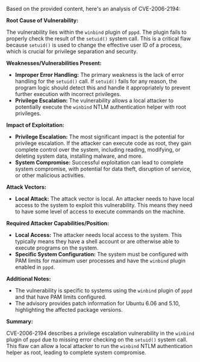 Based on the provided content, here's an analysis of CVE-2006-2194:

**Root Cause of Vulnerability:**

The vulnerability lies within the `winbind` plugin of `pppd`. The plugin fails to properly check the result of the `setuid()` system call. This is a critical flaw because `setuid()` is used to change the effective user ID of a process, which is crucial for privilege separation and security.

**Weaknesses/Vulnerabilities Present:**

*   **Improper Error Handling:** The primary weakness is the lack of error handling for the `setuid()` call. If `setuid()` fails for any reason, the program logic should detect this and handle it appropriately to prevent further execution with incorrect privileges.
*   **Privilege Escalation:** The vulnerability allows a local attacker to potentially execute the `winbind` NTLM authentication helper with root privileges.

**Impact of Exploitation:**

*   **Privilege Escalation:** The most significant impact is the potential for privilege escalation. If the attacker can execute code as root, they gain complete control over the system, including reading, modifying, or deleting system data, installing malware, and more.
*  **System Compromise:** Successful exploitation can lead to complete system compromise, with potential for data theft, disruption of service, or other malicious activities.

**Attack Vectors:**

*   **Local Attack:** The attack vector is local. An attacker needs to have local access to the system to exploit this vulnerability. This means they need to have some level of access to execute commands on the machine.

**Required Attacker Capabilities/Position:**

*   **Local Access:** The attacker needs local access to the system. This typically means they have a shell account or are otherwise able to execute programs on the system.
*   **Specific System Configuration:** The system must be configured with PAM limits for maximum user processes and have the `winbind` plugin enabled in `pppd`.

**Additional Notes:**

*   The vulnerability is specific to systems using the `winbind` plugin of `pppd` and that have PAM limits configured.
*   The advisory provides patch information for Ubuntu 6.06 and 5.10, highlighting the affected package versions.

**Summary:**

CVE-2006-2194 describes a privilege escalation vulnerability in the `winbind` plugin of `pppd` due to missing error checking on the `setuid()` system call. This flaw can allow a local attacker to run the `winbind` NTLM authentication helper as root, leading to complete system compromise.